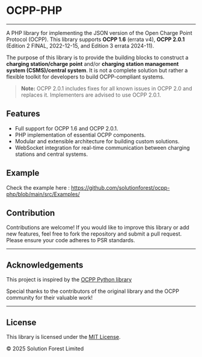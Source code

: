 # OCPP-PHP

---

A PHP library for implementing the JSON version of the Open Charge Point Protocol (OCPP). This library supports **OCPP 1.6** (errata v4), **OCPP 2.0.1** (Edition 2 FINAL, 2022-12-15, and Edition 3 errata 2024-11).

The purpose of this library is to provide the building blocks to construct a **charging station/charge point** and/or **charging station management system (CSMS)/central system**. It is not a complete solution but rather a flexible toolkit for developers to build OCPP-compliant systems.

> **Note:** OCPP 2.0.1 includes fixes for all known issues in OCPP 2.0 and replaces it. Implementers are advised to use OCPP 2.0.1.

## Features

- Full support for OCPP 1.6 and OCPP 2.0.1.
- PHP implementation of essential OCPP components.
- Modular and extensible architecture for building custom solutions.
- WebSocket integration for real-time communication between charging stations and central systems.

## Example

Check the example here : https://github.com/solutionforest/ocpp-php/blob/main/src/Examples/

## Contribution

Contributions are welcome! If you would like to improve this library or add new features, feel free to fork the repository and submit a pull request. Please ensure your code adheres to PSR standards.

---

## Acknowledgements

This project is inspired by the [OCPP Python library](https://github.com/mobilityhouse/ocpp)

Special thanks to the contributors of the original library and the OCPP community for their valuable work!

---

## License

This library is licensed under the [MIT License](https://github.com/solutionforest/ocpp-php/blob/main/LICENSE).

© 2025 Solution Forest Limited
